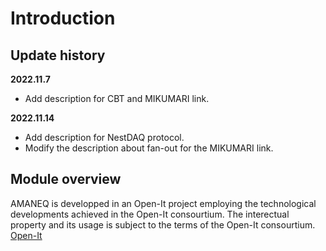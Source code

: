 # Introduction

## Update history

**2022.11.7**

* Add description for CBT and MIKUMARI link.

**2022.11.14**

* Add description for NestDAQ protocol.
* Modify the description about fan-out for the MIKUMARI link.

## Module overview

AMANEQ is developped in an Open-It project employing the technological developments achieved in the Open-It consourtium. The interectual property and its usage is subject to the terms of the Open-It consourtium.
[Open-It](http://openit.kek.jp/project/StrHRTDC)


